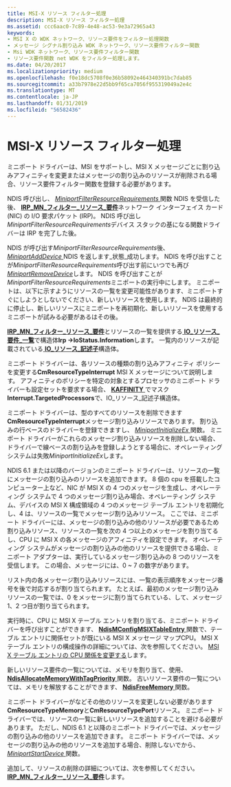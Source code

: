 ```yaml
---
title: MSI-X リソース フィルター処理
description: MSI-X リソース フィルター処理
ms.assetid: ccc6aac0-7c89-4e48-ac53-9e3a72965a43
keywords:
- MSI X の WDK ネットワーク、リソース要件をフィルター処理関数
- メッセージ シグナル割り込み WDK ネットワーク、リソース要件フィルター関数
- Msi WDK ネットワーク、リソース要件フィルター関数
- リソース要件関数 net WDK をフィルター処理します。
ms.date: 04/20/2017
ms.localizationpriority: medium
ms.openlocfilehash: f0e18dc5708f0e36b58092e464340391bc7dab85
ms.sourcegitcommit: a33b7978e22d5bb9f65ca7056f955319049a2e4c
ms.translationtype: MT
ms.contentlocale: ja-JP
ms.lasthandoff: 01/31/2019
ms.locfileid: "56582436"
---
```

# <a name="msi-x-resource-filtering"></a>MSI-X リソース フィルター処理





ミニポート ドライバーは、MSI をサポートし、MSI X メッセージごとに割り込みアフィニティを変更またはメッセージの割り込みのリソースが削除される場合、リソース要件フィルター関数を登録する必要があります。

NDIS 呼び出し、 [ *MiniportFilterResourceRequirements* ](https://msdn.microsoft.com/library/windows/hardware/ff559384)関数 NDIS を受信した後、 [ **IRP\_MN\_フィルター\_リソース\_要件**](https://msdn.microsoft.com/library/windows/hardware/ff550874)ネットワーク インターフェイス カード (NIC) の I/O 要求パケット (IRP)。 NDIS 呼び出し*MiniportFilterResourceRequirements*デバイス スタックの基になる関数ドライバーは IRP を完了した後。

NDIS が呼び出す*MiniportFilterResourceRequirements*後、 [ *MiniportAddDevice* ](https://msdn.microsoft.com/library/windows/hardware/ff559332) NDIS を返します\_状態\_成功します。 NDIS を呼び出すことが*MiniportFilterResourceRequirements*呼び出す前にいつでも再び[ *MiniportRemoveDevice*](https://msdn.microsoft.com/library/windows/hardware/ff559427)します。 NDIS を呼び出すことが*MiniportFilterResourceRequirements*ミニポートの実行中にします。 ミニポートは、以下に示すようにリソースの一覧を変更可能性があります、ミニポートすぐにしようとしないでください、新しいリソースを使用します。 NDIS は最終的に停止し、新しいリソースにミニポートを再初期化、新しいリソースを使用するミニポートが試みる必要があるはその後。

[**IRP\_MN\_フィルター\_リソース\_要件**](https://msdn.microsoft.com/library/windows/hardware/ff550874)とリソースの一覧を提供する[ **IO\_リソース\_要件\_一覧**](https://msdn.microsoft.com/library/windows/hardware/ff550609)で構造体**Irp -&gt;IoStatus.Information**します。 一覧内のリソースが記載されている[ **IO\_リソース\_記述子**](https://msdn.microsoft.com/library/windows/hardware/ff550598)構造体。

ミニポート ドライバーは、各リソースの種類の割り込みアフィニティ ポリシーを変更する**CmResourceTypeInterrupt** MSI X メッセージについて説明します。 アフィニティのポリシーを特定の対象とするプロセッサのミニポート ドライバーも設定セットを要求する場合、 [ **KAFFINITY** ](https://docs.microsoft.com/windows-hardware/drivers/kernel/interrupt-affinity-and-priority#about-kaffinity)でマスク**Interrupt.TargetedProcessors**で、IO\_リソース\_記述子構造体。

ミニポート ドライバーは、型のすべてのリソースを削除できます**CmResourceTypeInterrupt**メッセージ割り込みリソースであります。 割り込みの行ベースのドライバーを登録できますし、 [ *MiniportInitializeEx* ](https://msdn.microsoft.com/library/windows/hardware/ff559389)関数。 ミニポート ドライバーがこれらのメッセージ割り込みリソースを削除しない場合、ドライバーで線ベースの割り込みを登録しようとする場合に、オペレーティング システムは失敗*MiniportInitializeEx*します。

NDIS 6.1 または以降のバージョンのミニポート ドライバーは、リソースの一覧にメッセージの割り込みのリソースを追加できます。 8 個の cpu を搭載したコンピューター上など、NIC が MSI X の 4 つのメッセージを生成し、オペレーティング システムで 4 つのメッセージ割り込み場合、オペレーティング システム、デバイスの MSI X 構成領域の 4 つのメッセージ テーブル エントリを初期化し、4 は、リソースの一覧でメッセージ割り込みリソース。 ここでは、ミニポート ドライバーには、メッセージの割り込みの他のリソースが必要であるため割り込みリソース、リソースの一覧を次の 4 つ以上のメッセージを割り当てるし、CPU に MSI X の各メッセージのアフィニティを設定できます。 オペレーティング システムがメッセージの割り込みの他のリソースを提供できる場合、ミニポート アダプターは、実行しているメッセージ割り込みの 8 つのリソースを受信します。 この場合、メッセージには、0 ~ 7 の数字があります。

リスト内の各メッセージ割り込みリソースには、一覧の表示順序をメッセージ番号を後で対応するが割り当てられます。 たとえば、最初のメッセージ割り込みリソースの一覧では、0 をメッセージに割り当てられている、して、メッセージ 1、2 つ目が割り当てられます。

実行時に、CPU に MSI X テーブル エントリを割り当てる、ミニポート ドライバーを呼び出すことができます、 [ **NdisMConfigMSIXTableEntry** ](https://msdn.microsoft.com/library/windows/hardware/ff563566)関数で、テーブル エントリに関係セットが既にいる MSI X メッセージ マップCPU。 MSI X テーブル エントリの構成操作の詳細については、次を参照してください。 [MSI X テーブル エントリの CPU 関係を変更する](changing-the-cpu-affinity-of-msi-x-table-entries.md)します。

新しいリソース要件の一覧については、メモリを割り当て、使用、 [ **NdisAllocateMemoryWithTagPriority** ](https://msdn.microsoft.com/library/windows/hardware/ff561606)関数。 古いリソース要件の一覧については、メモリを解放することができます、 [ **NdisFreeMemory** ](https://msdn.microsoft.com/library/windows/hardware/ff562577)関数。

ミニポート ドライバーがなどその他のリソースを変更しない必要があります**CmResourceTypeMemory**と**CmResourceTypePort**リソース。 ミニポート ドライバーでは、リソースの一覧に新しいリソースを追加することを避ける必要があります。 ただし、NDIS 6.1 と以降のミニポート ドライバーでは、メッセージの割り込みの他のリソースを追加できます。 ミニポート ドライバーでは、メッセージの割り込みの他のリソースを追加する場合、削除しないでから、 [ *MiniportStartDevice* ](https://msdn.microsoft.com/library/windows/hardware/ff559452)関数。

追加して、リソースの削除の詳細については、次を参照してください。 [ **IRP\_MN\_フィルター\_リソース\_要件**](https://msdn.microsoft.com/library/windows/hardware/ff550874)します。

